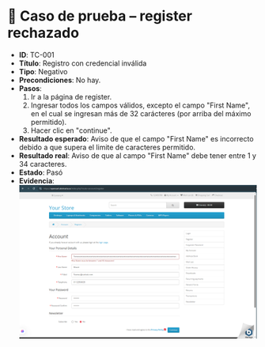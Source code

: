# 🧪 Caso de prueba – register rechazado

- **ID**: TC-001
- **Título**: Registro con credencial inválida
- **Tipo**: Negativo
- **Precondiciones**: No hay.
- **Pasos**:
  1. Ir a la página de register.
  2. Ingresar todos los campos válidos, excepto el campo "First Name", en el cual se ingresan más de 32 carácteres (por arriba del máximo permitido).
  4. Hacer clic en "continue".
- **Resultado esperado**: Aviso de que el campo "First Name" es incorrecto debido a que supera el limite de caracteres permitido.
- **Resultado real**: Aviso de que al campo "First Name" debe tener entre 1 y 34 caracteres.
- **Estado**: Pasó
- **Evidencia**: ![captura](../evidencias/captura-usuario-incorrecto.png)